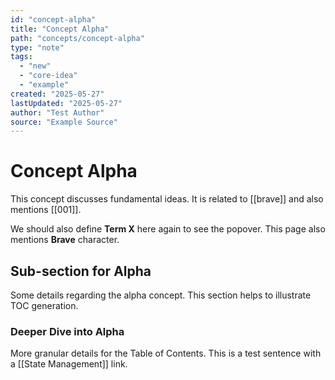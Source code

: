 ```yaml
---
id: "concept-alpha"
title: "Concept Alpha"
path: "concepts/concept-alpha"
type: "note"
tags: 
  - "new" 
  - "core-idea"
  - "example"
created: "2025-05-27"
lastUpdated: "2025-05-27"
author: "Test Author"
source: "Example Source"
---
```

# Concept Alpha

This concept discusses fundamental ideas.
It is related to [[brave]] and also mentions [[001]].

We should also define **Term X** here again to see the popover. This page also mentions **Brave** character.

## Sub-section for Alpha
Some details regarding the alpha concept. This section helps to illustrate TOC generation.

### Deeper Dive into Alpha
More granular details for the Table of Contents.
This is a test sentence with a [[State Management]] link.
